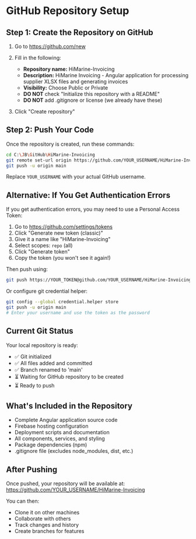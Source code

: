 # GitHub Repository Setup

## Step 1: Create the Repository on GitHub

1. Go to https://github.com/new
2. Fill in the following:
   - **Repository name:** HiMarine-Invoicing
   - **Description:** HiMarine Invoicing - Angular application for processing supplier XLSX files and generating invoices
   - **Visibility:** Choose Public or Private
   - **DO NOT** check "Initialize this repository with a README"
   - **DO NOT** add .gitignore or license (we already have these)

3. Click "Create repository"

## Step 2: Push Your Code

Once the repository is created, run these commands:

```bash
cd C:\JB\GitHub\HiMarine-Invoicing
git remote set-url origin https://github.com/YOUR_USERNAME/HiMarine-Invoicing.git
git push -u origin main
```

Replace `YOUR_USERNAME` with your actual GitHub username.

## Alternative: If You Get Authentication Errors

If you get authentication errors, you may need to use a Personal Access Token:

1. Go to https://github.com/settings/tokens
2. Click "Generate new token (classic)"
3. Give it a name like "HiMarine-Invoicing"
4. Select scopes: `repo` (all)
5. Click "Generate token"
6. Copy the token (you won't see it again!)

Then push using:
```bash
git push https://YOUR_TOKEN@github.com/YOUR_USERNAME/HiMarine-Invoicing.git main
```

Or configure git credential helper:
```bash
git config --global credential.helper store
git push -u origin main
# Enter your username and use the token as the password
```

## Current Git Status

Your local repository is ready:
- ✅ Git initialized
- ✅ All files added and committed
- ✅ Branch renamed to 'main'
- ⏳ Waiting for GitHub repository to be created
- ⏳ Ready to push

## What's Included in the Repository

- Complete Angular application source code
- Firebase hosting configuration
- Deployment scripts and documentation
- All components, services, and styling
- Package dependencies (npm)
- .gitignore file (excludes node_modules, dist, etc.)

## After Pushing

Once pushed, your repository will be available at:
https://github.com/YOUR_USERNAME/HiMarine-Invoicing

You can then:
- Clone it on other machines
- Collaborate with others
- Track changes and history
- Create branches for features

